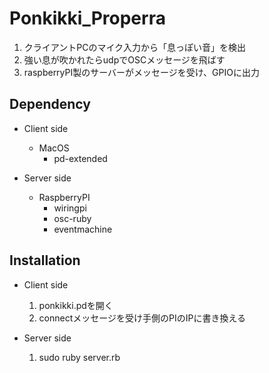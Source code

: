# Ponkikki_Properra
1. クライアントPCのマイク入力から「息っぽい音」を検出
2. 強い息が吹かれたらudpでOSCメッセージを飛ばす
3. raspberryPI製のサーバーがメッセージを受け、GPIOに出力

## Dependency
- Client side
  - MacOS
    - pd-extended
    

- Server side
  - RaspberryPI
    - wiringpi
    - osc-ruby
    - eventmachine

## Installation
- Client side
  1. ponkikki.pdを開く
  2. connectメッセージを受け手側のPIのIPに書き換える

- Server side
  1. sudo ruby server.rb
    

